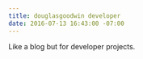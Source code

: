 ```yaml
---
title: douglasgoodwin developer
date: 2016-07-13 16:43:00 -07:00
---
```


Like a blog but for developer projects. 